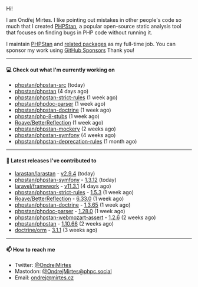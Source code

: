 Hi!

I am Ondřej Mirtes. I like pointing out mistakes in other people's code so much that I created [PHPStan](https://phpstan.org/), a popular open-source static analysis tool that focuses on finding bugs in PHP code without running it.

I maintain [PHPStan](https://github.com/phpstan/phpstan) and [related packages](https://github.com/phpstan/) as my full-time job. You can sponsor my work using [GitHub Sponsors](https://github.com/sponsors/ondrejmirtes) Thank you!

---

#### 💻 Check out what I'm currently working on

- [phpstan/phpstan-src](https://github.com/phpstan/phpstan-src) (today)
- [phpstan/phpstan](https://github.com/phpstan/phpstan) (4 days ago)
- [phpstan/phpstan-strict-rules](https://github.com/phpstan/phpstan-strict-rules) (1 week ago)
- [phpstan/phpdoc-parser](https://github.com/phpstan/phpdoc-parser) (1 week ago)
- [phpstan/phpstan-doctrine](https://github.com/phpstan/phpstan-doctrine) (1 week ago)
- [phpstan/php-8-stubs](https://github.com/phpstan/php-8-stubs) (1 week ago)
- [Roave/BetterReflection](https://github.com/Roave/BetterReflection) (1 week ago)
- [phpstan/phpstan-mockery](https://github.com/phpstan/phpstan-mockery) (2 weeks ago)
- [phpstan/phpstan-symfony](https://github.com/phpstan/phpstan-symfony) (4 weeks ago)
- [phpstan/phpstan-deprecation-rules](https://github.com/phpstan/phpstan-deprecation-rules) (1 month ago)

---

#### 🔭 Latest releases I've contributed to

- [larastan/larastan](https://github.com/larastan/larastan) - [v2.9.4](https://github.com/larastan/larastan/releases/tag/v2.9.4) (today)
- [phpstan/phpstan-symfony](https://github.com/phpstan/phpstan-symfony) - [1.3.12](https://github.com/phpstan/phpstan-symfony/releases/tag/1.3.12) (today)
- [laravel/framework](https://github.com/laravel/framework) - [v11.3.1](https://github.com/laravel/framework/releases/tag/v11.3.1) (4 days ago)
- [phpstan/phpstan-strict-rules](https://github.com/phpstan/phpstan-strict-rules) - [1.5.3](https://github.com/phpstan/phpstan-strict-rules/releases/tag/1.5.3) (1 week ago)
- [Roave/BetterReflection](https://github.com/Roave/BetterReflection) - [6.33.0](https://github.com/Roave/BetterReflection/releases/tag/6.33.0) (1 week ago)
- [phpstan/phpstan-doctrine](https://github.com/phpstan/phpstan-doctrine) - [1.3.65](https://github.com/phpstan/phpstan-doctrine/releases/tag/1.3.65) (1 week ago)
- [phpstan/phpdoc-parser](https://github.com/phpstan/phpdoc-parser) - [1.28.0](https://github.com/phpstan/phpdoc-parser/releases/tag/1.28.0) (1 week ago)
- [phpstan/phpstan-webmozart-assert](https://github.com/phpstan/phpstan-webmozart-assert) - [1.2.6](https://github.com/phpstan/phpstan-webmozart-assert/releases/tag/1.2.6) (2 weeks ago)
- [phpstan/phpstan](https://github.com/phpstan/phpstan) - [1.10.66](https://github.com/phpstan/phpstan/releases/tag/1.10.66) (2 weeks ago)
- [doctrine/orm](https://github.com/doctrine/orm) - [3.1.1](https://github.com/doctrine/orm/releases/tag/3.1.1) (3 weeks ago)

---

#### 📫 How to reach me

- Twitter: [@OndrejMirtes](https://twitter.com/ondrejmirtes)
- Mastodon: [@OndrejMirtes@phpc.social](https://phpc.social/@OndrejMirtes)
- Email: [ondrej@mirtes.cz](mailto:ondrej@mirtes.cz)
